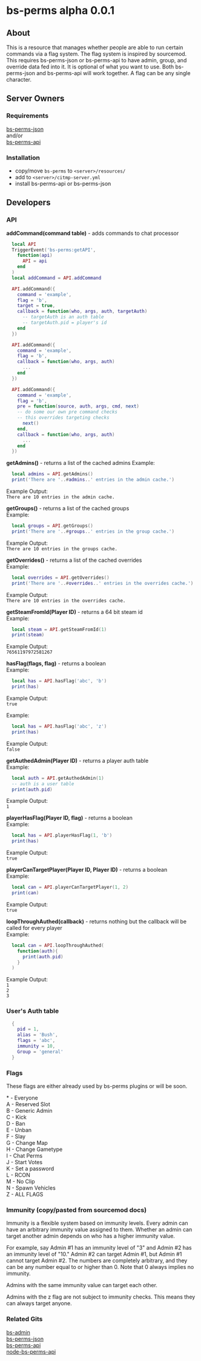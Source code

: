 # bs-perms alpha 0.0.1

## About  
This is a resource that manages whether people are able to run certain commands via a flag system.  The flag system is inspired by sourcemod.  This requires bs-perms-json or bs-perms-api to have admin, group, and override data fed into it.  It is optional of what you want to use.  Both bs-perms-json and bs-perms-api will work together.  A flag can be any single character.  

## Server Owners

### Requirements
[bs-perms-json](https://github.com/busheezy/bs-perms-json)  
and/or  
[bs-perms-api](https://github.com/busheezy/bs-perms-api)  

### Installation
 - copy/move ``bs-perms`` to ``<server>/resources/``
 - add to ``<server>/citmp-server.yml``
 - install bs-perms-api or bs-perms-json

## Developers  

### API  

**addCommand(command table)** - adds commands to chat processor
```Lua
  local API
  TriggerEvent('bs-perms:getAPI',
    function(api)
      API = api
    end
  )
  local addCommand = API.addCommand
```
```Lua
  API.addCommand({
    command = 'example',
    flag = 'b',
    target = true,
    callback = function(who, args, auth, targetAuth)
      -- targetAuth is an auth table
      -- targetAuth.pid = player's id
    end
  })
```
```Lua
  API.addCommand({
    command = 'example',
    flag = 'b',
    callback = function(who, args, auth)
      ...
    end
  })
```
```Lua
  API.addCommand({
    command = 'example',
    flag = 'b',
    pre = function(source, auth, args, cmd, next)
    -- do some our own pre command checks
    -- this overrides targeting checks
      next()
    end,
    callback = function(who, args, auth)
      ...
    end
  })
```

**getAdmins()** - returns a list of the cached admins
Example:  
```Lua
  local admins = API.getAdmins()
  print('There are '..#admins..' entries in the admin cache.')
```
Example Output:  
``There are 10 entries in the admin cache.``


**getGroups()** - returns a list of the cached groups  
Example:  
```Lua
  local groups = API.getGroups()
  print('There are '..#groups..' entries in the group cache.')
```
Example Output:  
``There are 10 entries in the groups cache.``


**getOverrides()** - returns a list of the cached overrides  
Example:  
```Lua
  local overrides = API.getOverrides()
  print('There are '..#overrides..' entries in the overrides cache.')
```
Example Output:  
``There are 10 entries in the overrides cache.``


**getSteamFromId(Player ID)** - returns a 64 bit steam id  
Example:
```Lua
  local steam = API.getSteamFromId(1)
  print(steam)
```
Example Output:  
``76561197972581267``


**hasFlag(flags, flag)** - returns a boolean  
Example:
```Lua
  local has = API.hasFlag('abc', 'b')
  print(has)
```
Example Output:  
``true``


Example:
```Lua
  local has = API.hasFlag('abc', 'z')
  print(has)
```
Example Output:  
``false``


**getAuthedAdmin(Player ID)** - returns a player auth table  
Example:
```Lua
  local auth = API.getAuthedAdmin(1)
  -- auth is a user table
  print(auth.pid)
```
Example Output:  
``1``


**playerHasFlag(Player ID, flag)** - returns a boolean  
Example:
```Lua
  local has = API.playerHasFlag(1, 'b')
  print(has)
```
Example Output:  
``true``


**playerCanTargetPlayer(Player ID, Player ID)** - returns a boolean  
Example:
```Lua
  local can = API.playerCanTargetPlayer(1, 2)
  print(can)
```
Example Output:  
``true``


**loopThroughAuthed(callback<player auth>)** - returns nothing but the callback will be called for every player  
Example:
```Lua
  local can = API.loopThroughAuthed(
    function(auth){
      print(auth.pid)
    }
  )
```
Example Output:  
``1``  
``2``  
``3``

### User's Auth table
```Lua
  {
    pid = 1,
    alias = 'Bush',
    flags = 'abc',
    immunity = 10,
    Group = 'general'
  }
```

### Flags
These flags are either already used by bs-perms plugins or will be soon.

\* - Everyone  
A - Reserved Slot  
B - Generic Admin  
C - Kick  
D - Ban  
E - Unban  
F - Slay  
G - Change Map  
H - Change Gametype  
I - Chat Perms  
J - Start Votes  
K - Set a password  
L - RCON  
M - No Clip  
N - Spawn Vehicles  
Z - ALL FLAGS

### Immunity (copy/pasted from sourcemod docs)
Immunity is a flexible system based on immunity levels. Every admin can have an arbitrary immunity value assigned to them. Whether an admin can target another admin depends on who has a higher immunity value.

For example, say Admin #1 has an immunity level of "3" and Admin #2 has an immunity level of "10." Admin #2 can target Admin #1, but Admin #1 cannot target Admin #2. The numbers are completely arbitrary, and they can be any number equal to or higher than 0. Note that 0 always implies no immunity.

Admins with the same immunity value can target each other.

Admins with the z flag are not subject to immunity checks. This means they can always target anyone.

### Related Gits
[bs-admin](https://github.com/busheezy/bs-admin)   
[bs-perms-json](https://github.com/busheezy/bs-perms-json)  
[bs-perms-api](https://github.com/busheezy/bs-perms-api)  
[node-bs-perms-api](https://github.com/busheezy/node-bs-perms-api)
